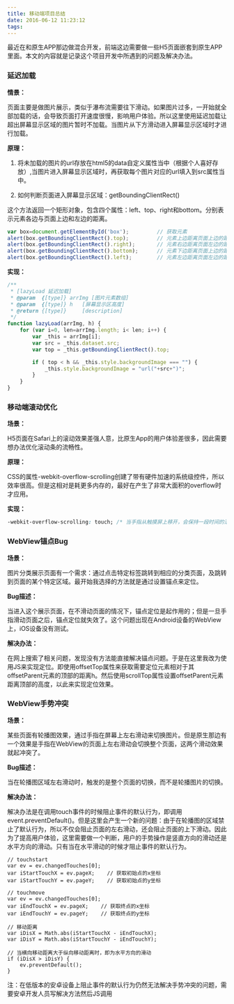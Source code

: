 ```yaml
---
title: 移动端项目总结
date: 2016-06-12 11:23:12
tags:
---
```


最近在和原生APP那边做混合开发，前端这边需要做一些H5页面嵌套到原生APP里面。本文的内容就是记录这个项目开发中所遇到的问题及解决办法。

### 延迟加载
**情景：** 
<!--more-->

页面主要是做图片展示，类似于瀑布流需要往下滑动。如果图片过多，一开始就全部加载的话，会导致页面打开速度很慢，影响用户体验。所以这里使用延迟加载让超出屏幕显示区域的图片暂时不加载。当图片从下方滑动进入屏幕显示区域时才进行加载。

**原理：**

1. 将未加载的图片的url存放在html5的data自定义属性当中（根据个人喜好存放）,当图片进入屏幕显示区域时，再获取每个图片对应的url填入到src属性当中。

2. 如何判断页面进入屏幕显示区域：getBoundingClientRect()

这个方法返回一个矩形对象，包含四个属性：left、top、right和bottom。分别表示元素各边与页面上边和左边的距离。
```js
var box=document.getElementById('box');         // 获取元素
alert(box.getBoundingClientRect().top);         // 元素上边距离页面上边的距离
alert(box.getBoundingClientRect().right);       // 元素右边距离页面左边的距离
alert(box.getBoundingClientRect().bottom);      // 元素下边距离页面上边的距离
alert(box.getBoundingClientRect().left);        // 元素左边距离页面左边的距离
```
**实现：**
```js
/**
 * [lazyLoad 延迟加载]
 * @param  {[type]} arrImg [图片元素数组]
 * @param  {[type]} h   [屏幕显示区高度]
 * @return {[type]}     [description]
 */
function lazyLoad(arrImg, h) {
    for (var i=0, len=arrImg.length; i< len; i++) {
        var _this = arrImg[i];
        var src = _this.dataset.src;
        var top = _this.getBoundingClientRect().top;

        if ( top < h && _this.style.backgroundImage === "") {
            _this.style.backgroundImage = "url("+src+")";
        }
    }
}
```

### 移动端滚动优化
**场景：**

H5页面在Safari上的滚动效果差强人意，比原生App的用户体验差很多，因此需要想办法优化滚动条的流畅性。

**原理：**

CSS的属性-webkit-overflow-scrolling创建了带有硬件加速的系统级控件，所以效率很高。但是这相对是耗更多内存的，最好在产生了非常大面积的overflow时才应用。

**实现：**
```css
-webkit-overflow-scrolling: touch; /* 当手指从触摸屏上移开，会保持一段时间的滚动 */
```

### WebView锚点Bug

**场景：**

图片分类展示页面有一个需求：通过点击特定标签跳转到相应的分类页面，及跳转到页面的某个特定区域。最开始我选择的方法就是通过设置锚点来定位。

**Bug描述：**

当进入这个展示页面，在不滑动页面的情况下，锚点定位是起作用的；但是一旦手指滑动页面之后，锚点定位就失效了。这个问题出现在Android设备的WebView上，iOS设备没有测试。

**解决办法：**

在网上搜索了相关问题，发现没有方法能直接解决锚点问题。于是在这里我改为使用JS来实现定位。即使用offsetTop属性来获取需要定位元素相对于其offsetParent元素的顶部的距离h。然后使用scrollTop属性设置offsetParent元素距离顶部的高度，以此来实现定位效果。

### WebView手势冲突

**场景：**

某些页面有轮播图效果，通过手指在屏幕上左右滑动来切换图片。但是原生那边有一个效果是手指在WebView的页面上左右滑动会切换整个页面，这两个滑动效果就起冲突了。

**Bug描述：**

当在轮播图区域左右滑动时，触发的是整个页面的切换，而不是轮播图片的切换。

**解决办法：**

解决办法是在调用touch事件的时候阻止事件的默认行为，即调用event.preventDefault()。但是这里会产生一个新的问题：由于在轮播图的区域禁止了默认行为，所以不仅会阻止页面的左右滑动，还会阻止页面的上下滑动。因此为了提高用户体验，这里需要做一个判断，用户的手势操作是竖直方向的滑动还是水平方向的滑动。只有当在水平滑动的时候才阻止事件的默认行为。
``` JS
// touchstart
var ev = ev.changedTouches[0];
var iStartTouchX = ev.pageX;    // 获取初始点的x坐标
var iStartTouchY = ev.pageY;    // 获取初始点的y坐标

// touchmove
var ev = ev.changedTouches[0];
var iEndTouchX = ev.pageX;    // 获取终点的x坐标        
var iEndTouchY = ev.pageY;    // 获取终点的y坐标

// 移动距离
var iDisX = Math.abs(iStartTouchX - iEndTouchX);
var iDisY = Math.abs(iStartTouchY - iEndTouchY);

// 当横向移动距离大于纵向移动距离时，即为水平方向的滑动
if (iDisX > iDisY) {
    ev.preventDefault();
}
```

注：在低版本的安卓设备上阻止事件的默认行为仍然无法解决手势冲突的问题，需要安卓开发人员写解决方法然后JS调用